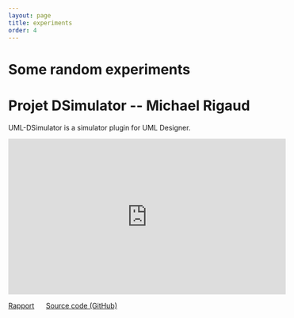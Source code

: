 ```yaml
---
layout: page
title: experiments
order: 4
---
```


# Some random experiments

# Projet DSimulator -- Michael Rigaud

UML-DSimulator is a simulator plugin for UML Designer.

<iframe width="560" height="315"  align="center" src="https://www.youtube.com/embed/SrJpCt9xzKE" frameborder="0" allowfullscreen></iframe>

[Rapport](https://github.com/mic-rigaud/UML-DSimulator/blob/master/Documentation/report/rapport_de_base.pdf)
&nbsp;&nbsp;&nbsp;&nbsp;&nbsp;[Source code (GitHub)](https://github.com/mic-rigaud/UML-DSimulator)
